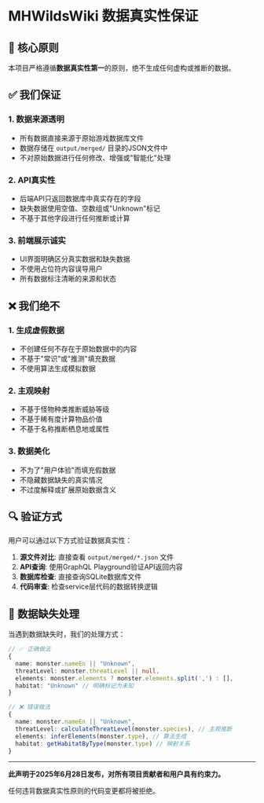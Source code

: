 # MHWildsWiki 数据真实性保证

## 🎯 核心原则

本项目严格遵循**数据真实性第一**的原则，绝不生成任何虚构或推断的数据。

## ✅ 我们保证

### 1. 数据来源透明
- 所有数据直接来源于原始游戏数据库文件
- 数据存储在 `output/merged/` 目录的JSON文件中
- 不对原始数据进行任何修改、增强或"智能化"处理

### 2. API真实性
- 后端API只返回数据库中真实存在的字段
- 缺失数据使用空值、空数组或"Unknown"标记
- 不基于其他字段进行任何推断或计算

### 3. 前端展示诚实
- UI界面明确区分真实数据和缺失数据
- 不使用占位符内容误导用户
- 所有数据标注清晰的来源和状态

## ❌ 我们绝不

### 1. 生成虚假数据
- 不创建任何不存在于原始数据中的内容
- 不基于"常识"或"推测"填充数据
- 不使用算法生成模拟数据

### 2. 主观映射
- 不基于怪物种类推断威胁等级
- 不基于稀有度计算物品价值
- 不基于名称推断栖息地或属性

### 3. 数据美化
- 不为了"用户体验"而填充假数据
- 不隐藏数据缺失的真实情况
- 不过度解释或扩展原始数据含义

## 🔍 验证方式

用户可以通过以下方式验证数据真实性：

1. **源文件对比**: 直接查看 `output/merged/*.json` 文件
2. **API查询**: 使用GraphQL Playground验证API返回内容
3. **数据库检查**: 直接查询SQLite数据库文件
4. **代码审查**: 检查service层代码的数据转换逻辑

## 📝 数据缺失处理

当遇到数据缺失时，我们的处理方式：

```typescript
// ✅ 正确做法
{
  name: monster.nameEn || "Unknown",
  threatLevel: monster.threatLevel || null,
  elements: monster.elements ? monster.elements.split(',') : [],
  habitat: "Unknown" // 明确标记为未知
}

// ❌ 错误做法 
{
  name: monster.nameEn || "Unknown",
  threatLevel: calculateThreatLevel(monster.species), // 主观推断
  elements: inferElements(monster.type), // 算法生成
  habitat: getHabitatByType(monster.type) // 映射关系
}
```

---

**此声明于2025年6月28日发布，对所有项目贡献者和用户具有约束力。**

任何违背数据真实性原则的代码变更都将被拒绝。
